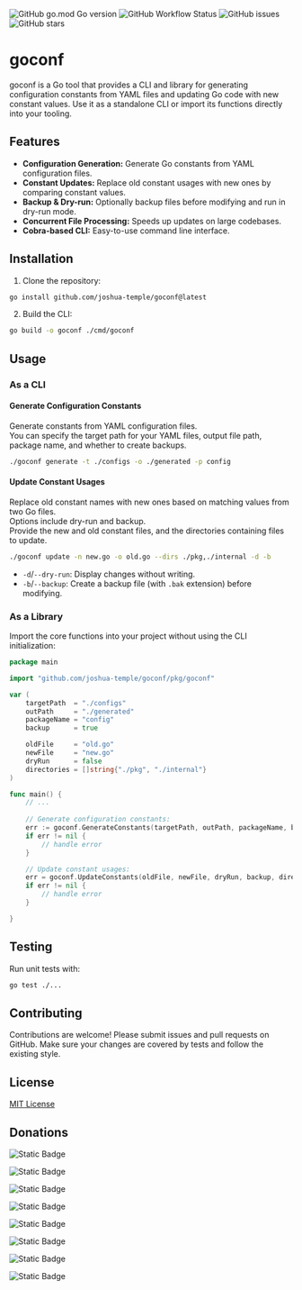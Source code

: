 ![GitHub go.mod Go version](https://img.shields.io/github/go-mod/go-version/joshua-temple/goconf)
![GitHub Workflow Status](https://img.shields.io/github/actions/workflow/status/joshua-temple/goconf/test.yml?label=tests)
![GitHub issues](https://img.shields.io/github/issues/joshua-temple/goconf)
![GitHub stars](https://img.shields.io/github/stars/joshua-temple/goconf?style=social)

# goconf

goconf is a Go tool that provides a CLI and library for generating configuration constants from YAML files and updating Go code with new constant values. Use it as a standalone CLI or import its functions directly into your tooling.

## Features

- **Configuration Generation:** Generate Go constants from YAML configuration files.
- **Constant Updates:** Replace old constant usages with new ones by comparing constant values.
- **Backup & Dry-run:** Optionally backup files before modifying and run in dry-run mode.
- **Concurrent File Processing:** Speeds up updates on large codebases.
- **Cobra-based CLI:** Easy-to-use command line interface.

## Installation

1. Clone the repository:

```bash
go install github.com/joshua-temple/goconf@latest
```

2. Build the CLI:

```bash
go build -o goconf ./cmd/goconf
```

## Usage

### As a CLI

#### Generate Configuration Constants

Generate constants from YAML configuration files.  
You can specify the target path for your YAML files, output file path, package name, and whether to create backups.

```bash
./goconf generate -t ./configs -o ./generated -p config
```

#### Update Constant Usages

Replace old constant names with new ones based on matching values from two Go files.  
Options include dry-run and backup.  
Provide the new and old constant files, and the directories containing files to update.

```bash
./goconf update -n new.go -o old.go --dirs ./pkg,./internal -d -b
```

- `-d`/`--dry-run`: Display changes without writing.
- `-b`/`--backup`: Create a backup file (with `.bak` extension) before modifying.

### As a Library

Import the core functions into your project without using the CLI initialization:

```go
package main

import "github.com/joshua-temple/goconf/pkg/goconf"

var (
    targetPath  = "./configs"
    outPath     = "./generated"
    packageName = "config"
    backup      = true

    oldFile     = "old.go"
    newFile     = "new.go"
    dryRun      = false
    directories = []string{"./pkg", "./internal"}
)

func main() {
	// ...
	
	// Generate configuration constants:
	err := goconf.GenerateConstants(targetPath, outPath, packageName, backup)
	if err != nil {
		// handle error
	}

	// Update constant usages:
	err = goconf.UpdateConstants(oldFile, newFile, dryRun, backup, directories)
	if err != nil {
		// handle error
	}

}
```

## Testing

Run unit tests with:

```bash
go test ./...
```

## Contributing

Contributions are welcome! Please submit issues and pull requests on GitHub. Make sure your changes are covered by tests and follow the existing style.

## License

[MIT License](LICENSE)

## Donations

![Static Badge](https://img.shields.io/badge/XRP_(2174028412)-rw2ciyaNshpHe7bCHo4bRWq6pqqynnWKQg-blue?style=for-the-badge&logo=XRP&logoColor=white)

![Static Badge](https://img.shields.io/badge/Hedera_(3927122871)-0.0.1133968-blue?style=for-the-badge&logo=Hedera&logoColor=white)

![Static Badge](https://img.shields.io/badge/Bitcoin-bc1q7f49uuzrq2hwyclct78whaaekwpcd6r4p69mj9-blue?style=for-the-badge&logo=Bitcoin&logoColor=yellow)

![Static Badge](https://img.shields.io/badge/Polygon-0x242F47E66d725fDd5116c87a586066c5D0Cd1d3C-blue?style=for-the-badge&logo=Polygon&logoColor=pink)

![Static Badge](https://img.shields.io/badge/SUI-0x4e637f0dca15d71f3ed967ffd188e20ce9fe49f372396f251c85a1e0541d7de4-blue?style=for-the-badge&logo=Sui&logoColor=blue)

![Static Badge](https://img.shields.io/badge/Base-0x242F47E66d725fDd5116c87a586066c5D0Cd1d3C-blue?style=for-the-badge&logo=Ethereum&logoColor=white)

![Static Badge](https://img.shields.io/badge/Ethereum-0x242F47E66d725fDd5116c87a586066c5D0Cd1d3C-blue?style=for-the-badge&logo=Ethereum&logoColor=white)

![Static Badge](https://img.shields.io/badge/Solana-FuTked8fnRAiFsYNjQPsnuPQBcdQd2QZ2K822LvjYxvu-blue?style=for-the-badge&logo=Solana&logoColor=teal)




